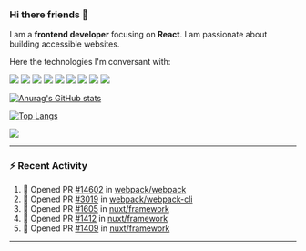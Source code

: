 ### Hi there friends 👋
I am a **frontend developer** focusing on **React**. I am passionate about building accessible websites.

Here the technologies I'm conversant with:

![](https://img.shields.io/badge/Code-HTML5-informational?style=flat&logo=html5&logoColor=white&color=4AB197)
![](https://img.shields.io/badge/Code-CSS3-informational?style=flat&logo=CSS3&logoColor=white&color=4AB197)
![](https://img.shields.io/badge/Code-Javascript-informational?style=flat&logo=JavaScript&logoColor=white&color=4AB197)
![](https://img.shields.io/badge/Code-ReactJs-informational?style=flat&logo=React&logoColor=white&color=4AB197)
![](https://img.shields.io/badge/Code-SASS-informational?style=flat&logo=SASS&logoColor=white&color=4AB197)
![](https://img.shields.io/badge/Code-Git-informational?style=flat&logo=Git&logoColor=white&color=4AB197)
![](https://img.shields.io/badge/Code-Github-informational?style=flat&logo=GitHub&logoColor=white&color=4AB197)
![](https://img.shields.io/badge/Code-GatsbyJs-informational?style=flat&logo=GatsbyJs&logoColor=white&color=4AB197)
![](https://img.shields.io/badge/Code-NextJs-informational?style=flat&logo=Next&logoColor=white&color=4AB197)

[![Anurag's GitHub stats](https://github-readme-stats.vercel.app/api?username=Musab1258&count_private=true&show_icons=true&theme=radical)](https://github.com/anuraghazra/github-readme-stats)

[![Top Langs](https://github-readme-stats.vercel.app/api/top-langs/?username=Musab1258&layout=compact&theme=radical)](https://github.com/anuraghazra/github-readme-stats)

<img src="https://github-readme-streak-stats.herokuapp.com/?user=Musab1258&theme=radical" />


---

### :zap: Recent Activity

<!--START_SECTION:activity-->
1. 💪 Opened PR [#14602](https://github.com/webpack/webpack/pull/14602) in [webpack/webpack](https://github.com/webpack/webpack)
2. 💪 Opened PR [#3019](https://github.com/webpack/webpack-cli/pull/3019) in [webpack/webpack-cli](https://github.com/webpack/webpack-cli)
3. 💪 Opened PR [#1605](https://github.com/nuxt/framework/pull/1605) in [nuxt/framework](https://github.com/nuxt/framework)
4. 💪 Opened PR [#1412](https://github.com/nuxt/framework/pull/1412) in [nuxt/framework](https://github.com/nuxt/framework)
5. 💪 Opened PR [#1409](https://github.com/nuxt/framework/pull/1409) in [nuxt/framework](https://github.com/nuxt/framework)
<!--END_SECTION:activity-->

---


<!--
**Musab1258/Musab1258** is a ✨ _special_ ✨ repository because its `README.md` (this file) appears on your GitHub profile.

Here are some ideas to get you started:

- 🔭 I’m currently working on ...
- 🌱 I’m currently learning ...
- 👯 I’m looking to collaborate on ...
- 🤔 I’m looking for help with ...
- 💬 Ask me about ...
- 📫 How to reach me: ...
- 😄 Pronouns: ...
- ⚡ Fun fact: ...
-->
